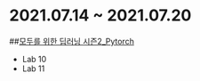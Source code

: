 # 2021.07.14 ~ 2021.07.20

##[모두를 위한 딥러닝 시즌2_Pytorch](https://www.youtube.com/watch?v=1sDCgCLO7BM&list=PLQ28Nx3M4JrhkqBVIXg-i5_CVVoS1UzAv&index=18)
- Lab 10
- Lab 11
